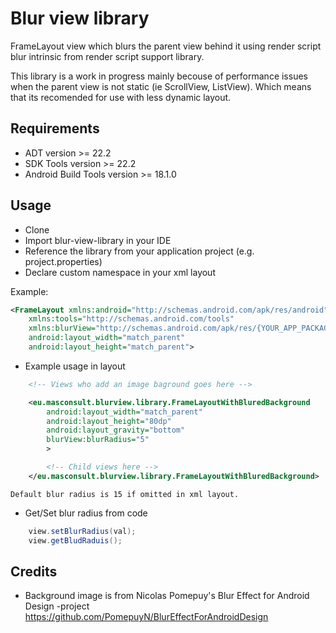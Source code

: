 # Blur view library

FrameLayout view which blurs the parent view behind it using render script blur intrinsic from render script support library.

This library is a work in progress mainly becouse of performance issues when the parent view is not static (ie ScrollView, ListView).
Which means that its recomended for use with less dynamic layout.

## Requirements
+ ADT version >= 22.2
+ SDK Tools version >= 22.2
+ Android Build Tools version >= 18.1.0


## Usage

+ Clone
+ Import blur-view-library in your IDE 
+ Reference the library from your application project (e.g. project.properties)
+ Declare custom namespace in your xml layout

Example:
```xml
<FrameLayout xmlns:android="http://schemas.android.com/apk/res/android"
    xmlns:tools="http://schemas.android.com/tools"
    xmlns:blurView="http://schemas.android.com/apk/res/{YOUR_APP_PACKAGE}"
    android:layout_width="match_parent"
    android:layout_height="match_parent">    
```


+ Example usage in layout

```xml
    <!-- Views who add an image baground goes here -->

    <eu.masconsult.blurview.library.FrameLayoutWithBluredBackground
        android:layout_width="match_parent"
        android:layout_height="80dp"
        android:layout_gravity="bottom"
        blurView:blurRadius="5" 
        >

        <!-- Child views here -->
    </eu.masconsult.blurview.library.FrameLayoutWithBluredBackground>
```
    Default blur radius is 15 if omitted in xml layout.

+ Get/Set blur radius from code

```java
    view.setBlurRadius(val);
    view.getBludRaduis();
```

## Credits

- Background image is from Nicolas Pomepuy's Blur Effect for Android Design -project<br>
  https://github.com/PomepuyN/BlurEffectForAndroidDesign
